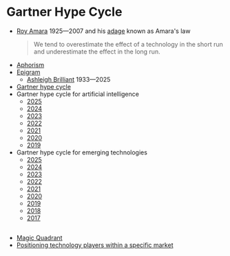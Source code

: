# Gartner Hype Cycle
* [Roy Amara](https://en.wikipedia.org/wiki/Roy_Amara) 1925&mdash;2007 and his [adage](https://en.wikipedia.org/wiki/Adage) known as Amara's law
  > We tend to overestimate the effect of a technology in the short run and underestimate the effect in the long run.
* [Aphorism](https://en.wikipedia.org/wiki/Aphorism)
* [Epigram](https://en.wikipedia.org/wiki/Epigram)
  * [Ashleigh Brilliant](https://en.wikipedia.org/wiki/Ashleigh_Brilliant) 1933&mdash;2025
* [Gartner hype cycle](https://en.wikipedia.org/wiki/Gartner_hype_cycle)
* Gartner hype cycle for artificial intelligence
  * [2025](https://www.gartner.com/en/newsroom/press-releases/2025-08-05-gartner-hype-cycle-identifies-top-ai-innovations-in-2025)
  * [2024](https://www.pasqal.com/resources/new-gartner-ai-hype-cycle-report/)
  * [2023](https://www.gartner.com/en/articles/what-s-new-in-artificial-intelligence-from-the-2023-gartner-hype-cycle)
  * [2022](https://www.gartner.com/en/articles/what-s-new-in-artificial-intelligence-from-the-2022-gartner-hype-cycle)
  * [2021](https://www.gartner.com/en/articles/the-4-trends-that-prevail-on-the-gartner-hype-cycle-for-ai-2021)
  * [2020](https://www.gartner.com/smarterwithgartner/2-megatrends-dominate-the-gartner-hype-cycle-for-artificial-intelligence-2020)
  * [2019](https://www.gartner.com/smarterwithgartner/top-trends-on-the-gartner-hype-cycle-for-artificial-intelligence-2019)
* Gartner hype cycle for emerging technologies
  * [2025](https://www.gartner.com/en/newsroom/press-releases/2025-09-10-gartner-unveils-top-emerging-technologies-to-support-autonomous-business)
  * [2024](https://www.gartner.com/en/newsroom/press-releases/2024-08-21-gartner-2024-hype-cycle-for-emerging-technologies-highlights-developer-productivity-total-experience-ai-and-security)
  * [2023](https://www.gartner.com/en/articles/what-s-new-in-the-2023-gartner-hype-cycle-for-emerging-technologies)
  * [2022](https://www.gartner.com/en/articles/what-s-new-in-the-2022-gartner-hype-cycle-for-emerging-technologies)
  * [2021](https://www.gartner.com/smarterwithgartner/3-themes-surface-in-the-2021-hype-cycle-for-emerging-technologies)
  * [2020](https://www.gartner.com/smarterwithgartner/5-trends-drive-the-gartner-hype-cycle-for-emerging-technologies-2020)
  * [2019](https://www.gartner.com/smarterwithgartner/5-trends-appear-on-the-gartner-hype-cycle-for-emerging-technologies-2019)
  * [2018](https://www.gartner.com/smarterwithgartner/5-trends-emerge-in-gartner-hype-cycle-for-emerging-technologies-2018)
  * [2017](https://www.gartner.com/en/newsroom/press-releases/2017-08-15-gartner-identifies-three-megatrends-that-will-drive-digital-business-into-the-next-decade)

##
* [Magic Quadrant](https://en.wikipedia.org/wiki/Magic_Quadrant)
* [Positioning technology players within a specific market](https://www.gartner.com/en/research/methodologies/magic-quadrants-research)
